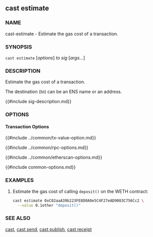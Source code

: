 ## cast estimate

### NAME

cast-estimate - Estimate the gas cost of a transaction.

### SYNOPSIS

``cast estimate`` [*options*] *to* *sig* [*args...*]

### DESCRIPTION

Estimate the gas cost of a transaction.

The destination (*to*) can be an ENS name or an address.

{{#include sig-description.md}}

### OPTIONS

#### Transaction Options

{{#include ../common/tx-value-option.md}}

{{#include ../common/rpc-options.md}}

{{#include ../common/etherscan-options.md}}

{{#include common-options.md}}

### EXAMPLES

1. Estimate the gas cost of calling `deposit()` on the WETH contract:
    ```sh
    cast estimate 0xC02aaA39b223FE8D0A0e5C4F27eAD9083C756Cc2 \
      --value 0.1ether "deposit()"
    ```

### SEE ALSO

[cast](./cast.md), [cast send](./cast-send.md), [cast publish](./cast-publish.md), [cast receipt](./cast-receipt.md)
